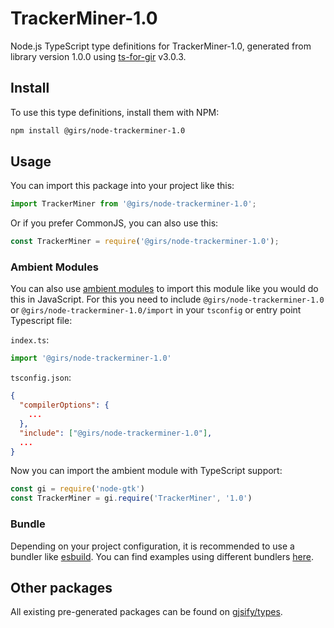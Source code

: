 
# TrackerMiner-1.0

Node.js TypeScript type definitions for TrackerMiner-1.0, generated from library version 1.0.0 using [ts-for-gir](https://github.com/gjsify/ts-for-gir) v3.0.3.


## Install

To use this type definitions, install them with NPM:
```bash
npm install @girs/node-trackerminer-1.0
```

## Usage

You can import this package into your project like this:
```ts
import TrackerMiner from '@girs/node-trackerminer-1.0';
```

Or if you prefer CommonJS, you can also use this:
```ts
const TrackerMiner = require('@girs/node-trackerminer-1.0');
```

### Ambient Modules

You can also use [ambient modules](https://github.com/gjsify/ts-for-gir/tree/main/packages/cli#ambient-modules) to import this module like you would do this in JavaScript.
For this you need to include `@girs/node-trackerminer-1.0` or `@girs/node-trackerminer-1.0/import` in your `tsconfig` or entry point Typescript file:

`index.ts`:
```ts
import '@girs/node-trackerminer-1.0'
```

`tsconfig.json`:
```json
{
  "compilerOptions": {
    ...
  },
  "include": ["@girs/node-trackerminer-1.0"],
  ...
}
```

Now you can import the ambient module with TypeScript support: 

```ts
const gi = require('node-gtk')
const TrackerMiner = gi.require('TrackerMiner', '1.0')
```


### Bundle

Depending on your project configuration, it is recommended to use a bundler like [esbuild](https://esbuild.github.io/). You can find examples using different bundlers [here](https://github.com/gjsify/ts-for-gir/tree/main/examples).

## Other packages

All existing pre-generated packages can be found on [gjsify/types](https://github.com/gjsify/types).

